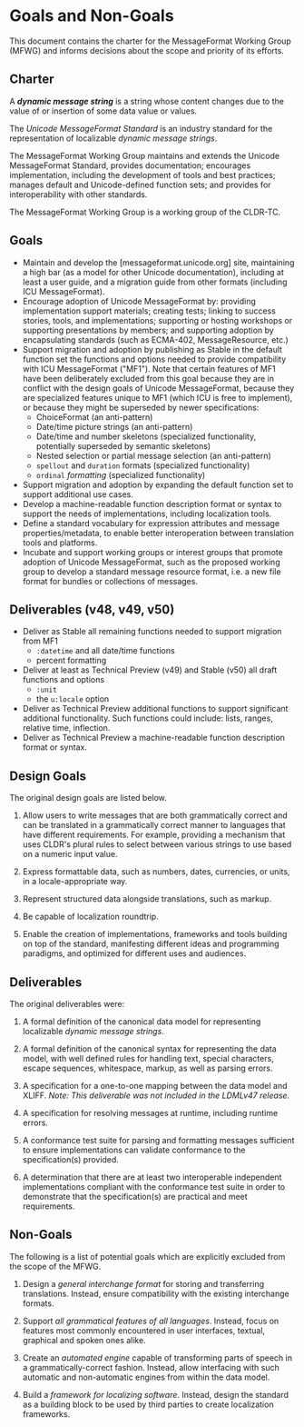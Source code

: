 # Goals and Non-Goals

This document contains the charter for the MessageFormat Working Group (MFWG)
and informs decisions about the scope and priority of its efforts.

## Charter

A **_dynamic message string_** is a string whose content changes due to the value of or insertion
of some data value or values.

The _Unicode MessageFormat Standard_ is an industry standard for the representation
of localizable _dynamic message strings_.

The MessageFormat Working Group maintains and extends the Unicode MessageFormat Standard,
provides documentation;
encourages implementation, including the development of tools and best practices;
manages default and Unicode-defined function sets;
and provides for interoperability with other standards.

The MessageFormat Working Group is a working group of the CLDR-TC.

## Goals

- Maintain and develop the [messageformat.unicode.org] site,
  maintaining a high bar (as a model for other Unicode documentation),
  including at least 
  a user guide,
  and a migration guide from other formats (including ICU MessageFormat).
- Encourage adoption of Unicode MessageFormat by:
  providing implementation support materials;
  creating tests;
  linking to success stories, tools, and implementations;
  supporting or hosting workshops or supporting presentations by members;
  and supporting adoption by encapsulating standards (such as ECMA-402, MessageResource, etc.)
- Support migration and adoption by publishing as Stable in the default function set
  the functions and options needed to provide compatibility with ICU MessageFormat ("MF1").
  Note that certain features of MF1 have been deliberately excluded from this goal
  because they are in conflict with the design goals of Unicode MessageFormat,
  because they are specialized features unique to MF1 (which ICU is free to implement),
  or because they might be superseded by newer specifications:
  - ChoiceFormat (an anti-pattern)
  - Date/time picture strings (an anti-pattern)
  - Date/time and number skeletons (specialized functionality, potentially superseded by semantic skeletons)
  - Nested selection or partial message selection (an anti-pattern)
  - `spellout` and `duration` formats (specialized functionality)
  - `ordinal` _formatting_ (specialized functionality)
- Support migration and adoption by expanding the default function set to support
  additional use cases.
- Develop a machine-readable function description format or syntax to support the needs of
  implementations, including localization tools.
- Define a standard vocabulary for expression attributes and message properties/metadata,
  to enable better interoperation between translation tools and platforms.
- Incubate and support working groups or interest groups
  that promote adoption of Unicode MessageFormat,
  such as the proposed working group to develop a standard message resource format,
  i.e. a new file format for bundles or collections of messages.

## Deliverables (v48, v49, v50)

- Deliver as Stable all remaining functions needed to support migration from MF1
  - `:datetime` and all date/time functions
  - percent formatting
- Deliver at least as Technical Preview (v49) and Stable (v50) all draft functions and options
  - `:unit`
  - the `u:locale` option
- Deliver as Technical Preview additional functions to support significant additional functionality.
  Such functions could include: lists, ranges, relative time, inflection.
- Deliver as Technical Preview a machine-readable function description format or syntax.

## Design Goals

The original design goals are listed below.

1. Allow users to write messages that are both grammatically
   correct and can be translated in a grammatically correct manner
   to languages that have different requirements.
   For example, providing a mechanism that uses CLDR's plural rules
   to select between various strings to use based on a numeric input value.

3.  Express formattable data, such as numbers, dates, currencies, or units,
    in a locale-appropriate way.

4.  Represent structured data alongside translations, such as markup.

5.  Be capable of localization roundtrip.

6.  Enable the creation of implementations, frameworks and tools building on
    top of the standard, manifesting different ideas and programming paradigms,
    and optimized for different uses and audiences.

## Deliverables

The original deliverables were:

1.  A formal definition of the canonical data model for representing
    localizable _dynamic message strings_.

2.  A formal definition of the canonical syntax for representing the data
    model, with well defined rules for handling text, special characters,
    escape sequences, whitespace, markup, as well as parsing errors.

3.  A specification for a one-to-one mapping between the data model and XLIFF.
    _Note: This deliverable was not included in the LDMLv47 release._ 

4.  A specification for resolving messages at runtime, including
    runtime errors.

5.  A conformance test suite for parsing and formatting messages sufficient to
    ensure implementations can validate conformance to the specification(s) provided.

6.  A determination that there are at least two interoperable independent implementations
    compliant with the conformance test suite in order to demonstrate that the
    specification(s) are practical and meet requirements.

## Non-Goals

The following is a list of potential goals which are explicitly excluded from
the scope of the MFWG.

1.  Design a _general interchange format_ for storing and transferring
    translations. Instead, ensure compatibility with the existing interchange
    formats.

2.  Support _all grammatical features of all languages_. Instead, focus on
    features most commonly encountered in user interfaces, textual, graphical
    and spoken ones alike.

3.  Create an _automated engine_ capable of transforming parts of speech in
    a grammatically-correct fashion. Instead, allow interfacing with such
    automatic and non-automatic engines from within the data model.

4.  Build a _framework for localizing software_. Instead, design the standard
    as a building block to be used by third parties to create localization
    frameworks.
